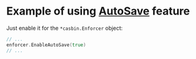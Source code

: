 # Example of using [AutoSave](#https://casbin.org/docs/adapters/#autosave) feature

Just enable it for the `*casbin.Enforcer` object:
```go
// ...
enforcer.EnableAutoSave(true)
// ...
```
